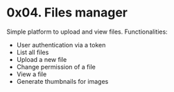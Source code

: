 # 0x04. Files manager

Simple platform to upload and view files. Functionalities:
* User authentication via a token
* List all files
* Upload a new file
* Change permission of a file
* View a file
* Generate thumbnails for images